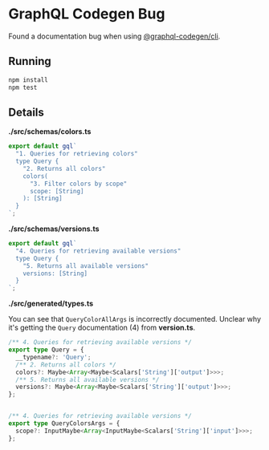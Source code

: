 # GraphQL Codegen Bug

Found a documentation bug when using [@graphql-codegen/cli](https://www.npmjs.com/package/@graphql-codegen/cli).

## Running

```bash
npm install
npm test
```

## Details

**./src/schemas/colors.ts**

```ts
export default gql`
  "1. Queries for retrieving colors"
  type Query {
    "2. Returns all colors"
    colors(
      "3. Filter colors by scope"
      scope: [String]
    ): [String]
  }
`;
```

**./src/schemas/versions.ts**

```ts
export default gql`
  "4. Queries for retrieving available versions"
  type Query {
    "5. Returns all available versions"
    versions: [String]
  }
`;
```

**./src/generated/types.ts**

You can see that `QueryColorAllArgs` is incorrectly documented. Unclear why it's getting the `Query` documentation (4) from **version.ts**.

```ts
/** 4. Queries for retrieving available versions */
export type Query = {
  __typename?: 'Query';
  /** 2. Returns all colors */
  colors?: Maybe<Array<Maybe<Scalars['String']['output']>>>;
  /** 5. Returns all available versions */
  versions?: Maybe<Array<Maybe<Scalars['String']['output']>>>;
};


/** 4. Queries for retrieving available versions */
export type QueryColorsArgs = {
  scope?: InputMaybe<Array<InputMaybe<Scalars['String']['input']>>>;
};
```